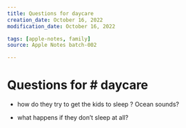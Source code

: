```yaml
---
title: Questions for daycare
creation_date: October 16, 2022
modification_date: October 16, 2022

tags: [apple-notes, family]
source: Apple Notes batch-002

---
```



# Questions for # daycare

- how do they try to get the kids to sleep ? Ocean sounds?

- what happens if they don’t sleep at all?


